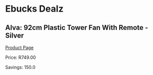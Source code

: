 
# Ebucks Dealz
## Alva: 92cm Plastic Tower Fan With Remote - Silver
[Product Page](https://www.ebucks.com/web/shop/productSelected.do?prodId=673649276&catId=704982758)

Price: R749.00

Savings: 150.0


	